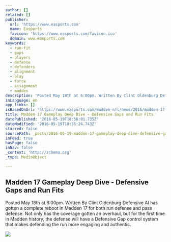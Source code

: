 ```yaml
---
author: []
related: []
publisher:
  url: 'https://www.easports.com'
  name: Easports
  favicon: 'https://www.easports.com/favicon.ico'
  domain: www.easports.com
keywords:
  - run-fit
  - gaps
  - players
  - defense
  - defenders
  - alignment
  - play
  - force
  - assignment
  - madden
description: 'Posted May 18th at 6:00pm. Written By Clint Oldenburg Defensive AI has gotten a complete reboot in Madden 17 for both run defense and pass defense. Not only has the coverage gotten an overhaul, but for the first time in Madden history, the defense will have a Defensive Gap control system that makes defending the run more engaging and authentic.'
inLanguage: en
app_links: []
isBasedOnUrl: 'https://www.easports.com/madden-nfl/news/2016/madden-17-gameplay-run-fits-gap-assignments'
title: Madden 17 Gameplay Deep Dive - Defensive Gaps and Run Fits
datePublished: '2016-05-19T18:56:01.735Z'
dateModified: '2016-05-19T18:55:24.743Z'
starred: false
sourcePath: _posts/2016-05-19-madden-17-gameplay-deep-dive-defensive-gaps-and-run-fits.md
inFeed: true
hasPage: false
inNav: false
_context: 'http://schema.org'
_type: MediaObject

---
```

<article style=""><h1>Madden 17 Gameplay Deep Dive - Defensive Gaps and Run Fits</h1><p>Posted May 18th at 6:00pm. Written By Clint Oldenburg Defensive AI has gotten a complete reboot in Madden 17 for both run defense and pass defense. Not only has the coverage gotten an overhaul, but for the first time in Madden history, the defense will have a Defensive Gap control system that makes defending the run more engaging and authentic.</p><img src="https://media.easports.com/content/www-easports/en_US/madden-nfl/news/2016/madden-17-gameplay-run-fits-gap-assignments/_jcr_content/headerImages/image.img.jpg" /></article>